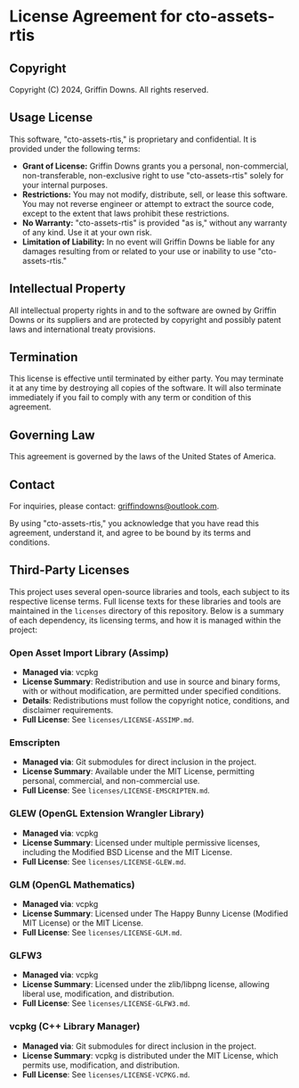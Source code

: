 # License Agreement for cto-assets-rtis

## Copyright

Copyright (C) 2024, Griffin Downs. All rights reserved.

## Usage License

This software, "cto-assets-rtis," is proprietary and confidential. It is provided under the following terms:

- **Grant of License:** Griffin Downs grants you a personal, non-commercial, non-transferable, non-exclusive right to use "cto-assets-rtis" solely for your internal purposes.
- **Restrictions:** You may not modify, distribute, sell, or lease this software. You may not reverse engineer or attempt to extract the source code, except to the extent that laws prohibit these restrictions.
- **No Warranty:** "cto-assets-rtis" is provided "as is," without any warranty of any kind. Use it at your own risk.
- **Limitation of Liability:** In no event will Griffin Downs be liable for any damages resulting from or related to your use or inability to use "cto-assets-rtis."

## Intellectual Property

All intellectual property rights in and to the software are owned by Griffin Downs or its suppliers and are protected by copyright and possibly patent laws and international treaty provisions.

## Termination

This license is effective until terminated by either party. You may terminate it at any time by destroying all copies of the software. It will also terminate immediately if you fail to comply with any term or condition of this agreement.

## Governing Law

This agreement is governed by the laws of the United States of America.

## Contact

For inquiries, please contact: griffindowns@outlook.com.

By using "cto-assets-rtis," you acknowledge that you have read this agreement, understand it, and agree to be bound by its terms and conditions.

## Third-Party Licenses

This project uses several open-source libraries and tools, each subject to its respective license terms. Full license texts for these libraries and tools are maintained in the `licenses` directory of this repository. Below is a summary of each dependency, its licensing terms, and how it is managed within the project:

### Open Asset Import Library (Assimp)

- **Managed via**: vcpkg
- **License Summary**: Redistribution and use in source and binary forms, with or without modification, are permitted under specified conditions.
- **Details**: Redistributions must follow the copyright notice, conditions, and disclaimer requirements.
- **Full License**: See `licenses/LICENSE-ASSIMP.md`.

### Emscripten

- **Managed via**: Git submodules for direct inclusion in the project.
- **License Summary**: Available under the MIT License, permitting personal, commercial, and non-commercial use.
- **Full License**: See `licenses/LICENSE-EMSCRIPTEN.md`.

### GLEW (OpenGL Extension Wrangler Library)

- **Managed via**: vcpkg
- **License Summary**: Licensed under multiple permissive licenses, including the Modified BSD License and the MIT License.
- **Full License**: See `licenses/LICENSE-GLEW.md`.

### GLM (OpenGL Mathematics)

- **Managed via**: vcpkg
- **License Summary**: Licensed under The Happy Bunny License (Modified MIT License) or the MIT License.
- **Full License**: See `licenses/LICENSE-GLM.md`.

### GLFW3

- **Managed via**: vcpkg
- **License Summary**: Licensed under the zlib/libpng license, allowing liberal use, modification, and distribution.
- **Full License**: See `licenses/LICENSE-GLFW3.md`.

### vcpkg (C++ Library Manager)

- **Managed via**: Git submodules for direct inclusion in the project.
- **License Summary**: vcpkg is distributed under the MIT License, which permits use, modification, and distribution.
- **Full License**: See `licenses/LICENSE-VCPKG.md`.
